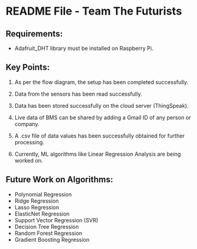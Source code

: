 # README File - Team The Futurists

## Requirements:
- Adafruit_DHT library must be installed on Raspberry Pi.

## Key Points:
1. As per the flow diagram, the setup has been completed successfully.
2. Data from the sensors has been read successfully.
3. Data has been stored successfully on the cloud server (ThingSpeak).
4. Live data of BMS can be shared by adding a Gmail ID of any person or company.

5. A .csv file of data values has been successfully obtained for further processing.
6. Currently, ML algorithms like Linear Regression Analysis are being worked on.

## Future Work on Algorithms:
- Polynomial Regression
- Ridge Regression
- Lasso Regression
- ElasticNet Regression
- Support Vector Regression (SVR)
- Decision Tree Regression
- Random Forest Regression
- Gradient Boosting Regression
